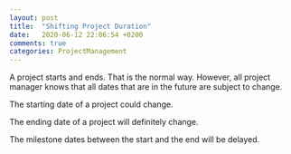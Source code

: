 ```yaml
---
layout: post
title:  "Shifting Project Duration"
date:   2020-06-12 22:06:54 +0200
comments: true
categories: ProjectManagement 
---
```


A project starts and ends. That is the normal way. However, all project manager knows that all dates that are in the future are subject to change.

The starting date of a project could change.

The ending date of a project will definitely change.

The milestone dates between the start and the end will be delayed.


